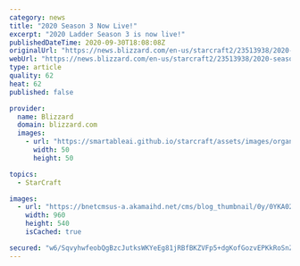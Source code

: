```yaml
---
category: news
title: "2020 Season 3 Now Live!"
excerpt: "2020 Ladder Season 3 is now live!"
publishedDateTime: 2020-09-30T18:08:08Z
originalUrl: "https://news.blizzard.com/en-us/starcraft2/23513938/2020-season-3-now-live"
webUrl: "https://news.blizzard.com/en-us/starcraft2/23513938/2020-season-3-now-live"
type: article
quality: 62
heat: 62
published: false

provider:
  name: Blizzard
  domain: blizzard.com
  images:
    - url: "https://smartableai.github.io/starcraft/assets/images/organizations/blizzard.com-50x50.jpg"
      width: 50
      height: 50

topics:
  - StarCraft

images:
  - url: "https://bnetcmsus-a.akamaihd.net/cms/blog_thumbnail/0y/0YKA02XKLT7P1600101128566.jpg"
    width: 960
    height: 540
    isCached: true

secured: "w6/SqvyhwfeobQgBzcJutksWKYeEg81jRBfBKZVFp5+dgKofGozvEPKkRoSnZ23sHmFR3Tj8+RPG4GgLoTN21cz/9HcSNrwFb22n/3fHYCT9y/7giRPtyNuPihz8CfYf0nbawEjDzF+XhZNl/AU1JfdYihtZA2pHZHvt1NvKS4wkk83kGi7dEYyhPsX9MmXNcwXJaweqOm3t3jKfRn4/qmIpneTyM/ZDTrZ7WucLHvN8k46Kn3sDeCmZBOX+4gZO78oa6Qb1tTdKccwC75UhmLgoKuBhgKA3SD4CsW9yxUUCwRV6jtIZN5E2Mzxrvx3MMFqyvmT8gZC+BIK1a96bLTiFxYHGBaip9Q4eZrrz5ow=;YhJUhK6ngJcmovxSghOHGA=="
---
```


